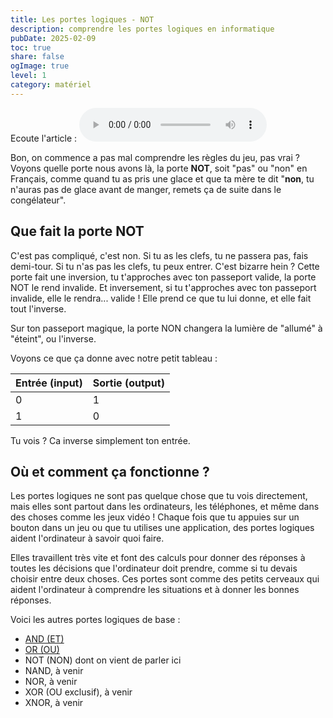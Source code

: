 ```yaml
---
title: Les portes logiques - NOT
description: comprendre les portes logiques en informatique
pubDate: 2025-02-09
toc: true
share: false
ogImage: true
level: 1
category: matériel
---
```


Ecoute l'article :
<audio controls>
  <source src="/lemon-squeezy/audio/porte-logique-not.mp3" type="audio/mpeg">
  Votre navigateur ne supporte pas l'élément audio.
</audio>

Bon, on commence a pas mal comprendre les règles du jeu, pas vrai ? 
Voyons quelle porte nous avons là, la porte **NOT**, soit "pas" ou "non" en Français, comme quand tu as pris une glace et que ta mère te dit "**non**, tu n'auras pas de glace avant de manger, remets ça de suite dans le congélateur".

## Que fait la porte NOT

C'est pas compliqué, c'est non. Si tu as les clefs, tu ne passera pas, fais demi-tour. Si tu n'as pas les clefs, tu peux entrer. C'est bizarre hein ? Cette porte fait une inversion, tu t'approches avec ton passeport valide, la porte NOT le rend invalide. Et inversement, si tu t'approches avec ton passeport invalide, elle le rendra... valide ! Elle prend ce que tu lui donne, et elle fait tout l'inverse.

Sur ton passeport magique, la porte NON changera la lumière de "allumé" à "éteint", ou l'inverse.

Voyons ce que ça donne avec notre petit tableau : 

| Entrée (input)  | Sortie (output) |
| --- | ----- |
| 0   | 1     |
| 1   | 0     |

Tu vois ? Ca inverse simplement ton entrée.

## Où et comment ça fonctionne ?

Les portes logiques ne sont pas quelque chose que tu vois directement, mais elles sont partout dans les ordinateurs, les téléphones, et même dans des choses comme les jeux vidéo ! Chaque fois que tu appuies sur un bouton dans un jeu ou que tu utilises une application, des portes logiques aident l'ordinateur à savoir quoi faire.

Elles travaillent très vite et font des calculs pour donner des réponses à toutes les décisions que l'ordinateur doit prendre, comme si tu devais choisir entre deux choses. Ces portes sont comme des petits cerveaux qui aident l'ordinateur à comprendre les situations et à donner les bonnes réponses.

Voici les autres portes logiques de base :

- [AND (ET)](/lemon-squeezy/parcours/porte-logique-and)
- [OR (OU)](/lemon-squeezy/parcours/porte-logique-or)
- NOT (NON) dont on vient de parler ici
- NAND, à venir
- NOR, à venir
- XOR (OU exclusif), à venir
- XNOR, à venir